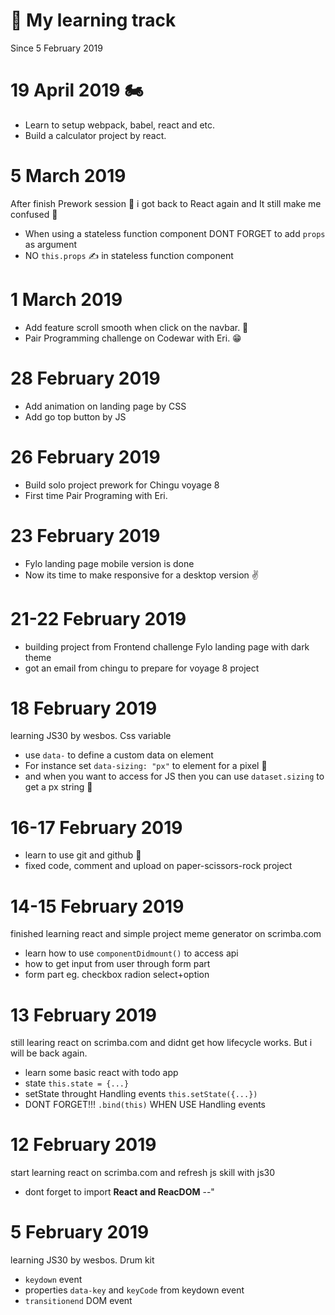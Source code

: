 # 📅 My learning track 
Since 5 February 2019

# 19 April 2019 🏍
- Learn to setup webpack, babel, react and etc.
- Build a calculator project by react.

# 5 March 2019
After finish Prework session 👀 i got back to React again and It still make me confused 🤣
- When using a stateless function component DONT FORGET to add `props` as argument
- NO `this.props` ✍ in stateless function component

# 1 March 2019
- Add feature scroll smooth when click on the navbar. 👊
- Pair Programming challenge on Codewar with Eri. 😁 

# 28 February 2019
- Add animation on landing page by CSS
- Add go top button by JS

# 26 February 2019
- Build solo project prework for Chingu voyage 8
- First time Pair Programing with Eri.

# 23 February 2019
- Fylo landing page mobile version is done
- Now its time to make responsive for a desktop version ✌

# 21-22 February 2019
- building project from Frontend challenge Fylo landing page with dark theme
- got an email from chingu to prepare for voyage 8 project

# 18 February 2019
learning JS30 by wesbos. Css variable
- use `data-` to define a custom data on element
- For instance set `data-sizing: "px"` to element for a pixel 🙌
- and when you want to access for JS then you can use `dataset.sizing` to get a px string  🤔

# 16-17 February 2019
- learn to use git and github 🤖
- fixed code, comment and upload on paper-scissors-rock project

# 14-15 February 2019
finished learning react and simple project meme generator on scrimba.com
- learn how to use `componentDidmount()` to access api
- how to get input from user through form part
- form part eg. checkbox radion select+option

# 13 February 2019
still learing react on scrimba.com and didnt get how lifecycle works. 
But i will be back again.
- learn some basic react with todo app
- state `this.state = {...}`
- setState throught Handling events `this.setState({...})`
- DONT FORGET!!! `.bind(this)` WHEN USE Handling events

# 12 February 2019
start learning react on scrimba.com and refresh js skill with js30
- dont forget to import **React and ReacDOM** --" 

# 5 February 2019
learning JS30 by wesbos. Drum kit    
- `keydown` event
- properties `data-key` and `keyCode` from keydown event
- `transitionend` DOM event

